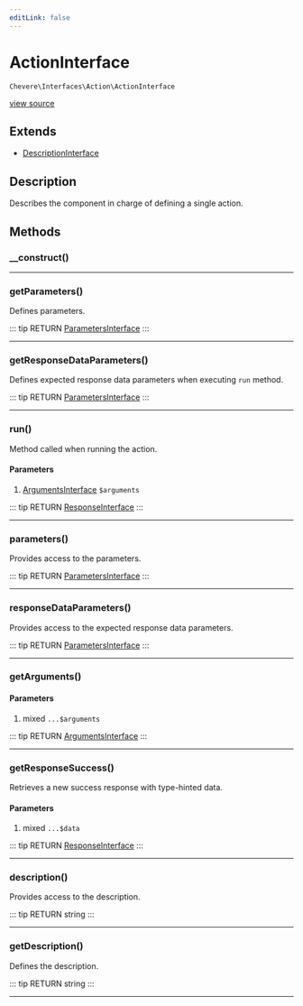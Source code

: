 ```yaml
---
editLink: false
---
```


# ActionInterface

`Chevere\Interfaces\Action\ActionInterface`

[view source](https://github.com/chevere/chevere/blob/master/src/Chevere/Interfaces/Action/ActionInterface.php)

## Extends

- [DescriptionInterface](../Common/DescriptionInterface.md)

## Description

Describes the component in charge of defining a single action.

## Methods

### __construct()

---

### getParameters()

Defines parameters.

::: tip RETURN
[ParametersInterface](../Parameter/ParametersInterface.md)
:::

---

### getResponseDataParameters()

Defines expected response data parameters when executing `run` method.

::: tip RETURN
[ParametersInterface](../Parameter/ParametersInterface.md)
:::

---

### run()

Method called when running the action.

#### Parameters

1. [ArgumentsInterface](../Parameter/ArgumentsInterface.md) `$arguments`

::: tip RETURN
[ResponseInterface](../Response/ResponseInterface.md)
:::

---

### parameters()

Provides access to the parameters.

::: tip RETURN
[ParametersInterface](../Parameter/ParametersInterface.md)
:::

---

### responseDataParameters()

Provides access to the expected response data parameters.

::: tip RETURN
[ParametersInterface](../Parameter/ParametersInterface.md)
:::

---

### getArguments()

#### Parameters

1. mixed `...$arguments`

::: tip RETURN
[ArgumentsInterface](../Parameter/ArgumentsInterface.md)
:::

---

### getResponseSuccess()

Retrieves a new success response with type-hinted data.

#### Parameters

1. mixed `...$data`

::: tip RETURN
[ResponseInterface](../Response/ResponseInterface.md)
:::

---

### description()

Provides access to the description.

::: tip RETURN
string
:::

---

### getDescription()

Defines the description.

::: tip RETURN
string
:::

---
